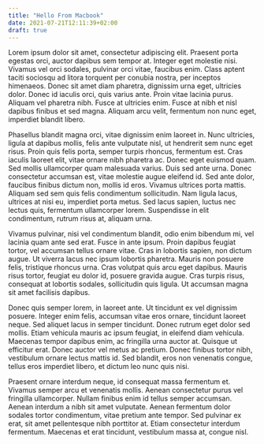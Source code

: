 ```yaml
---
title: "Hello From Macbook"
date: 2021-07-21T12:11:39+02:00
draft: true
---
```


Lorem ipsum dolor sit amet, consectetur adipiscing elit. Praesent porta egestas orci, auctor dapibus sem tempor at. Integer eget molestie nisi. Vivamus vel orci sodales, pulvinar orci vitae, faucibus enim. Class aptent taciti sociosqu ad litora torquent per conubia nostra, per inceptos himenaeos. Donec sit amet diam pharetra, dignissim urna eget, ultricies dolor. Donec id iaculis orci, quis varius ante. Proin vitae lacinia purus. Aliquam vel pharetra nibh. Fusce at ultricies enim. Fusce at nibh et nisl dapibus finibus et sed magna. Aliquam arcu velit, fermentum non nunc eget, imperdiet blandit libero.

Phasellus blandit magna orci, vitae dignissim enim laoreet in. Nunc ultricies, ligula at dapibus mollis, felis ante vulputate nisl, ut hendrerit sem nunc eget risus. Proin quis felis porta, semper turpis rhoncus, fermentum est. Cras iaculis laoreet elit, vitae ornare nibh pharetra ac. Donec eget euismod quam. Sed mollis ullamcorper quam malesuada varius. Duis sed ante urna. Donec consectetur accumsan est, vitae molestie augue eleifend id. Sed ante dolor, faucibus finibus dictum non, mollis id eros. Vivamus ultrices porta mattis. Aliquam sed sem quis felis condimentum sollicitudin. Nam ligula lacus, ultrices at nisi eu, imperdiet porta metus. Sed lacus sapien, luctus nec lectus quis, fermentum ullamcorper lorem. Suspendisse in elit condimentum, rutrum risus at, aliquam urna.

Vivamus pulvinar, nisi vel condimentum blandit, odio enim bibendum mi, vel lacinia quam ante sed erat. Fusce in ante ipsum. Proin dapibus feugiat tortor, vel accumsan tellus ornare vitae. Cras in lobortis sapien, non dictum augue. Ut viverra lacus nec ipsum lobortis pharetra. Mauris non posuere felis, tristique rhoncus urna. Cras volutpat quis arcu eget dapibus. Mauris risus tortor, feugiat eu dolor id, posuere gravida augue. Cras turpis risus, consequat at lobortis sodales, sollicitudin quis ligula. Ut accumsan magna sit amet facilisis dapibus.

Donec quis semper lorem, in laoreet ante. Ut tincidunt ex vel dignissim posuere. Integer enim felis, accumsan vitae eros ornare, tincidunt laoreet neque. Sed aliquet lacus in semper tincidunt. Donec rutrum eget dolor sed mollis. Etiam vehicula mauris ac ipsum feugiat, in eleifend diam vehicula. Maecenas tempor dapibus enim, ac fringilla urna auctor at. Quisque ut efficitur erat. Donec auctor vel metus ac pretium. Donec finibus tortor nibh, vestibulum ornare lectus mattis id. Sed blandit, eros non venenatis congue, tellus eros imperdiet libero, et dictum leo nunc quis nisi.

Praesent ornare interdum neque, id consequat massa fermentum et. Vivamus semper arcu et venenatis mollis. Aenean consectetur purus vel fringilla ullamcorper. Nullam finibus enim id tellus semper accumsan. Aenean interdum a nibh sit amet vulputate. Aenean fermentum dolor sodales tortor condimentum, vitae pretium ante tempor. Sed pulvinar ex erat, sit amet pellentesque nibh porttitor at. Etiam consectetur interdum fermentum. Maecenas et erat tincidunt, vestibulum massa at, congue nisl.
